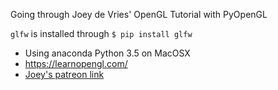 Going through Joey de Vries' OpenGL Tutorial with PyOpenGL

`glfw` is installed through
`
$ pip install glfw
`

* Using anaconda Python 3.5 on MacOSX
* https://learnopengl.com/
* [Joey's patreon link](https://www.patreon.com/learnopengl)
